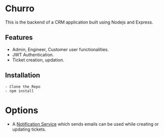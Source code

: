 # Churro

This is the backend of a CRM application built using Nodejs and Express.

## Features

- Admin, Engineer, Customer user functionalities.
- JWT Authentication.
- Ticket creation, updation.

## Installation

    - Clone the Repo
    - npm install

# Options

- A [Notification Service](https://github.com/roopeshshettyb/Pizza) which sends emails can be used while creating or updating tickets.
